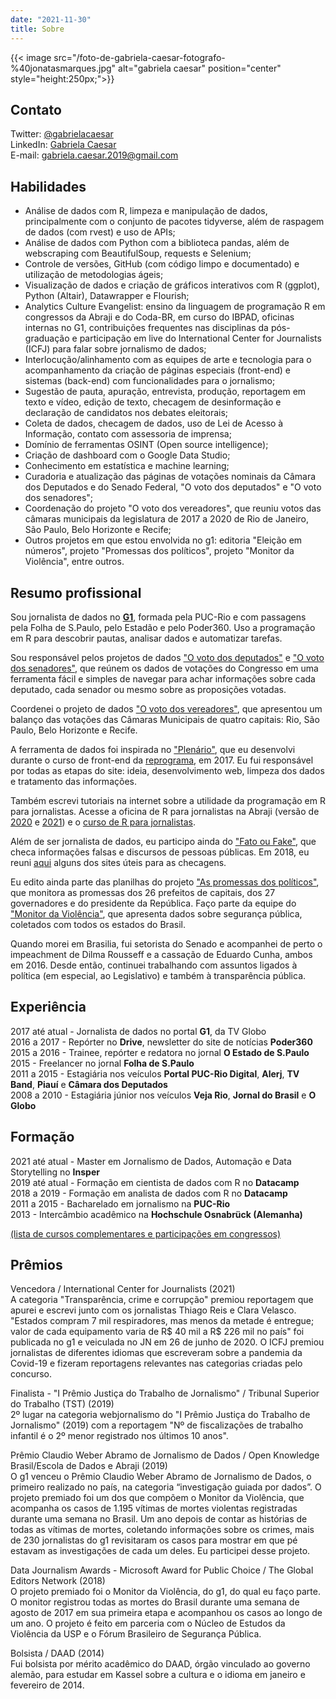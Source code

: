 ```yaml
---
date: "2021-11-30"
title: Sobre
---
```

{{< image src="/foto-de-gabriela-caesar-fotografo-%40jonatasmarques.jpg" alt="gabriela caesar" position="center" style="height:250px;">}}  

## Contato
Twitter: [@gabrielacaesar](https://twitter.com/gabrielacaesar)          
LinkedIn: [Gabriela Caesar](https://www.linkedin.com/in/gabrielacaesar/)            
E-mail: gabriela.caesar.2019@gmail.com    

## Habilidades      
- Análise de dados com R, limpeza e manipulação de dados, principalmente com o conjunto de pacotes tidyverse, além de raspagem de dados (com rvest) e uso de APIs;                
- Análise de dados com Python com a biblioteca pandas, além de webscraping com BeautifulSoup, requests e Selenium;             
- Controle de versões, GitHub (com código limpo e documentado) e utilização de metodologias ágeis;             
- Visualização de dados e criação de gráficos interativos com R (ggplot), Python (Altair), Datawrapper e Flourish;             
- Analytics Culture Evangelist: ensino da linguagem de programação R em congressos da Abraji e do Coda-BR, em curso do IBPAD, oficinas internas no G1, contribuições frequentes nas disciplinas da pós-graduação e participação em live do International Center for Journalists (ICFJ) para falar sobre jornalismo de dados;             
- Interlocução/alinhamento com as equipes de arte e tecnologia para o acompanhamento da criação de páginas especiais (front-end) e sistemas (back-end) com funcionalidades para o jornalismo;             
- Sugestão de pauta, apuração, entrevista, produção, reportagem em texto e vídeo, edição de texto, checagem de desinformação e declaração de candidatos nos debates eleitorais;             
- Coleta de dados, checagem de dados, uso de Lei de Acesso à Informação, contato com assessoria de imprensa;             
- Domínio de ferramentas OSINT (Open source intelligence);             
- Criação de dashboard com o Google Data Studio;             
- Conhecimento em estatística e machine learning;             
- Curadoria e atualização das páginas de votações nominais da Câmara dos Deputados e do Senado Federal, "O voto dos deputados" e "O voto dos senadores";             
- Coordenação do projeto "O voto dos vereadores", que reuniu votos das câmaras municipais da legislatura de 2017 a 2020 de Rio de Janeiro, São Paulo, Belo Horizonte e Recife;             
- Outros projetos em que estou envolvida no g1: editoria "Eleição em números", projeto "Promessas dos políticos", projeto "Monitor da Violência", entre outros.               

## Resumo profissional
Sou jornalista de dados no [**G1**](https://g1.globo.com), formada pela PUC-Rio e com passagens pela Folha de S.Paulo, pelo Estadão e pelo Poder360. Uso a programação em R para descobrir pautas, analisar dados e automatizar tarefas. 

Sou responsável pelos projetos de dados ["O voto dos deputados"](https://especiais.g1.globo.com/politica/2019/o-voto-dos-deputados/#/) e ["O voto dos senadores"](https://especiais.g1.globo.com/politica/2019/o-voto-dos-senadores/#/), que reúnem os dados de votações do Congresso em uma ferramenta fácil e simples de navegar para achar informações sobre cada deputado, cada senador ou mesmo sobre as proposições votadas. 

Coordenei o projeto de dados ["O voto dos vereadores"](https://g1.globo.com/politica/noticia/2020/08/18/o-voto-dos-vereadores.ghtml), que apresentou um balanço das votações das Câmaras Municipais de quatro capitais: Rio, São Paulo, Belo Horizonte e Recife.   

A ferramenta de dados foi inspirada no ["Plenário"](https://plenario.github.io/plenario/), que eu desenvolvi durante o curso de front-end da [reprograma](https://reprograma.com.br/), em 2017. Eu fui responsável por todas as etapas do site: ideia, desenvolvimento web, limpeza dos dados e tratamento das informações.             

Também escrevi tutoriais na internet sobre a utilidade da programação em R para jornalistas. Acesse a oficina de R para jornalistas na Abraji (versão de [2020](https://introducao-ao-r-na-abraji.github.io/oficina-R/) e [2021](https://gabrielacaesar.github.io/r-para-jornalismo-abraji2021/)) e o [curso de R para jornalistas](https://www.curso-de-programacao-em-r-para-jornalistas.com/).    

Além de ser jornalista de dados, eu participo ainda do ["Fato ou Fake"](https://g1.globo.com/fato-ou-fake/), que checa informações falsas e discursos de pessoas públicas. Em 2018, eu reuni [aqui](https://gabrielacaesar.github.io/contra-as-fake-news/) alguns dos sites úteis para as checagens.   

Eu edito ainda parte das planilhas do projeto ["As promessas dos políticos"](https://especiais.g1.globo.com/politica/2015/as-promessas-dos-politicos/), que monitora as promessas dos 26 prefeitos de capitais, dos 27 governadores e do presidente da República. Faço parte da equipe do ["Monitor da Violência"](https://g1.globo.com/monitor-da-violencia/), que apresenta dados sobre segurança pública, coletados com todos os estados do Brasil.        

Quando morei em Brasilia, fui setorista do Senado e acompanhei de perto o impeachment de Dilma Rousseff e a cassação de Eduardo Cunha, ambos em 2016. Desde então, continuei trabalhando com assuntos ligados à política (em especial, ao Legislativo) e também à transparência pública.      

## Experiência     
2017 até atual - Jornalista de dados no portal **G1**, da TV Globo     
2016 a 2017 - Repórter no **Drive**, newsletter do site de notícias **Poder360**     
2015 a 2016 - Trainee, repórter e redatora no jornal **O Estado de S.Paulo**     
2015 - Freelancer no jornal **Folha de S.Paulo**     
2011 a 2015 - Estagiária nos veículos **Portal PUC-Rio Digital**, **Alerj**, **TV Band**, **Piauí** e **Câmara dos Deputados**     
2008 a 2010 - Estagiária júnior nos veículos **Veja Rio**, **Jornal do Brasil** e **O Globo**     

## Formação       
2021 até atual - Master em Jornalismo de Dados, Automação e Data Storytelling no **Insper**      
2019 até atual - Formação em cientista de dados com R no **Datacamp**     
2018 a 2019 - Formação em analista de dados com R no **Datacamp**       
2011 a 2015 - Bacharelado em jornalismo na **PUC-Rio**        
2013 - Intercâmbio acadêmico na **Hochschule Osnabrück (Alemanha)**

[(lista de cursos complementares e participações em congressos)](https://www.gabrielacaesar.com/courses/)

## Prêmios
Vencedora / International Center for Journalists (2021)         
A categoria "Transparência, crime e corrupção" premiou reportagem que apurei e escrevi junto com os jornalistas Thiago Reis e Clara Velasco. "Estados compram 7 mil respiradores, mas menos da metade é entregue; valor de cada equipamento varia de R$ 40 mil a R$ 226 mil no país" foi publicada no g1 e veiculada no JN em 26 de junho de 2020. O ICFJ premiou jornalistas de diferentes idiomas que escreveram sobre a pandemia da Covid-19 e fizeram reportagens relevantes nas categorias criadas pelo concurso.        

Finalista - "I Prêmio Justiça do Trabalho de Jornalismo" / Tribunal Superior do Trabalho (TST) (2019)           
2º lugar na categoria webjornalismo do "I Prêmio Justiça do Trabalho de Jornalismo" (2019) com a reportagem "Nº de fiscalizações de trabalho infantil é o 2º menor registrado nos últimos 10 anos".          

Prêmio Claudio Weber Abramo de Jornalismo de Dados / Open Knowledge Brasil/Escola de Dados e Abraji (2019)          
O g1 venceu o Prêmio Claudio Weber Abramo de Jornalismo de Dados, o primeiro realizado no país, na categoria “investigação guiada por dados”. O projeto premiado foi um dos que compõem o Monitor da Violência, que acompanha os casos de 1.195 vítimas de mortes violentas registradas durante uma semana no Brasil. Um ano depois de contar as histórias de todas as vítimas de mortes, coletando informações sobre os crimes, mais de 230 jornalistas do g1 revisitaram os casos para mostrar em que pé estavam as investigações de cada um deles. Eu participei desse projeto.          

Data Journalism Awards - Microsoft Award for Public Choice / The Global Editors Network (2018)          
O projeto premiado foi o Monitor da Violência, do g1, do qual eu faço parte. O monitor registrou todas as mortes do Brasil durante uma semana de agosto de 2017 em sua primeira etapa e acompanhou os casos ao longo de um ano. O projeto é feito em parceria com o Núcleo de Estudos da Violência da USP e o Fórum Brasileiro de Segurança Pública.          

Bolsista / DAAD (2014)          
Fui bolsista por mérito acadêmico do DAAD, órgão vinculado ao governo alemão, para estudar em Kassel sobre a cultura e o idioma em janeiro e fevereiro de 2014.          
